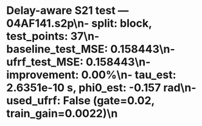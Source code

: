 # Delay-aware S21 test — 04AF141.s2p\n- split: block, test_points: 37\n- baseline_test_MSE: 0.158443\n- ufrf_test_MSE: 0.158443\n- improvement: 0.00%\n- tau_est: 2.6351e-10 s, phi0_est: -0.157 rad\n- used_ufrf: False (gate=0.02, train_gain=0.0022)\n